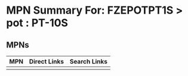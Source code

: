 



# MPN Summary For: FZEPOTPT1S > pot : PT-10S

## MPNs
  

|MPN|Direct Links|Search Links|
| :--- | :--- | :--- |
||||

